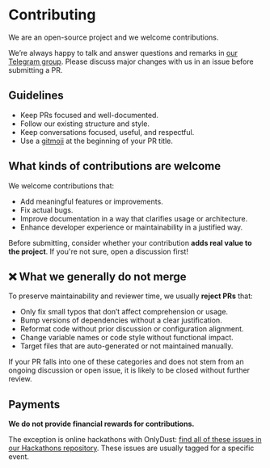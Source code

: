 # Contributing

We are an open-source project and we welcome contributions.

We’re always happy to talk and answer questions and remarks in [our Telegram group](https://t.me/hyli_org). Please discuss major changes with us in an issue before submitting a PR.

## **Guidelines**

- Keep PRs focused and well-documented.
- Follow our existing structure and style.
- Keep conversations focused, useful, and respectful.
- Use a [gitmoji](https://gitmoji.dev/) at the beginning of your PR title.

## **What kinds of contributions are welcome**

We welcome contributions that:

* Add meaningful features or improvements.
* Fix actual bugs.
* Improve documentation in a way that clarifies usage or architecture.
* Enhance developer experience or maintainability in a justified way.

Before submitting, consider whether your contribution **adds real value to the project**. If you're not sure, open a discussion first!

## ❌ What we generally **do not merge**

To preserve maintainability and reviewer time, we usually **reject PRs** that:

* Only fix small typos that don’t affect comprehension or usage.
* Bump versions of dependencies without a clear justification.
* Reformat code without prior discussion or configuration alignment.
* Change variable names or code style without functional impact.
* Target files that are auto-generated or not maintained manually.

If your PR falls into one of these categories and does not stem from an ongoing discussion or open issue, it is likely to be closed without further review.

## Payments

**We do not provide financial rewards for contributions.**

The exception is online hackathons with OnlyDust: [find all of these issues in our Hackathons repository](https://github.com/hyli-org/hackathons). These issues are usually tagged for a specific event.
